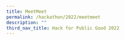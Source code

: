 ```yaml
---
title: MeetMeet
permalink: /hackathon/2022/meetmeet
description: ""
third_nav_title: Hack for Public Good 2022
---
```

